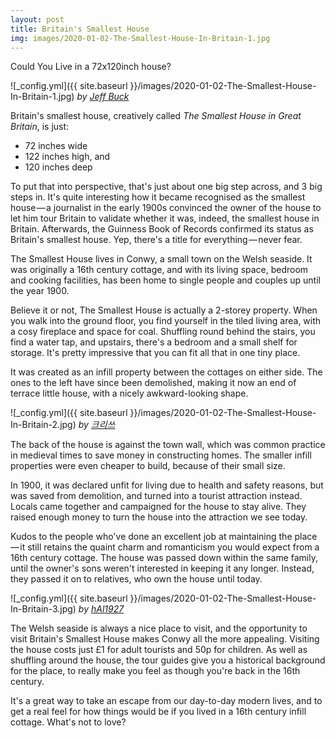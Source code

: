 ```yaml
---
layout: post
title: Britain's Smallest House
img: images/2020-01-02-The-Smallest-House-In-Britain-1.jpg
---
```


Could You Live in a 72x120inch house?


![_config.yml]({{ site.baseurl }}/images/2020-01-02-The-Smallest-House-In-Britain-1.jpg)
*by [Jeff Buck](http://www.geograph.org.uk/photo/2784465)*


Britain's smallest house, creatively called _The Smallest House in Great
Britain_, is just:
- 72 inches wide
- 122 inches high, and
- 120 inches deep


To put that into perspective, that's just about one big step across, and 3 big
steps in. It's quite interesting how it became recognised as the smallest
house — a journalist in the early 1900s convinced the owner of the house to let
him tour Britain to validate whether it was, indeed, the smallest house in
Britain. Afterwards, the Guinness Book of Records confirmed its status as
Britain's smallest house. Yep, there's a title for everything — never
fear.


The Smallest House lives in Conwy, a small town on the Welsh seaside. It was
originally a 16th century cottage, and with its living space, bedroom and cooking
facilities, has been home to single people and couples up until the year 1900.


Believe it or not, The Smallest House is actually a 2-storey property. When you
walk into the ground floor, you find yourself in the tiled living area, with a
cosy fireplace and space for coal. Shuffling round behind the stairs, you find a
water tap, and upstairs, there's a bedroom and a small shelf for storage.
It's pretty impressive that you can fit all that in one tiny place.


It was created as an infill property between the cottages on either side. The ones
to the left have since been demolished, making it now an end of terrace little
house, with a nicely awkward-looking shape.


![_config.yml]({{ site.baseurl }}/images/2020-01-02-The-Smallest-House-In-Britain-2.jpg)
*by [크리쓰](https://www.flickr.com/photos/77125925@N00/251755755)*


The back of the house is against the town wall, which was common practice in
medieval times to save money in constructing homes. The smaller infill properties
were even cheaper to build, because of their small size.


In 1900, it was declared unfit for living due to health and safety reasons, but
was saved from demolition, and turned into a tourist attraction instead. Locals
came together and campaigned for the house to stay alive. They raised enough money
to turn the house into the attraction we see today.


Kudos to the people who've done an excellent job at maintaining the place — it
still retains the quaint charm and romanticism you would expect from a 16th
century cottage. The house was passed down within the same family, until the
owner's sons weren't interested in keeping it any longer. Instead, they
passed it on to relatives, who own the house until today.


![_config.yml]({{ site.baseurl }}/images/2020-01-02-The-Smallest-House-In-Britain-3.jpg)
*by [hAl1927](https://www.flickr.com/photos/92222338@N07/10281113094)*


The Welsh seaside is always a nice place to visit, and the opportunity to visit
Britain's Smallest House makes Conwy all the more appealing. Visiting the
house costs just £1 for adult tourists and 50p for children. As well as shuffling
around the house, the tour guides give you a historical background for the place,
to really make you feel as though you're back in the 16th century.


It's a great way to take an escape from our day-to-day modern lives, and to
get a real feel for how things would be if you lived in a 16th century infill
cottage. What's not to love?
